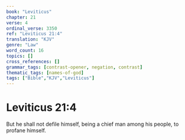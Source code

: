 ```yaml
---
book: "Leviticus"
chapter: 21
verse: 4
ordinal_verse: 3350
ref: "Leviticus 21:4"
translation: "KJV"
genre: "Law"
word_count: 16
topics: []
cross_references: []
grammar_tags: [contrast-opener, negation, contrast]
thematic_tags: [names-of-god]
tags: ["Bible","KJV","Leviticus"]
---
```


# Leviticus 21:4

But he shall not defile himself, being a chief man among his people, to profane himself.
